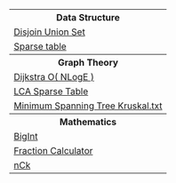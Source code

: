<html>
  <body>
    <table>
      <tr>
        <th> Data Structure </th>
      </tr>
      <tr>
        <td> <a href="https://github.com/Ehab-Fawzy/Competitive-Programming/blob/master/1-%20Library/Data%20Structures/DSU%202.txt"> Disjoin Union Set </a> </td>
      </tr>
      <tr>
        <td> <a href="https://github.com/Ehab-Fawzy/Competitive-Programming/blob/master/1-%20Library/Data%20Structures/Sparse%20table"> Sparse table </a> </td>
      </tr>
      <tr>
        <th> Graph Theory </th>
      </tr>
      <tr>
        <td> <a href="https://github.com/Ehab-Fawzy/Competitive-Programming/blob/master/1-%20Library/Graphs/Dijkstra%20O(%20NLogE%20)"> Dijkstra O( NLogE ) </a> </td>
      </tr>
      <tr>
        <td> <a href="https://github.com/Ehab-Fawzy/Competitive-Programming/blob/master/1-%20Library/Graphs/LCA%20Sparse%20Table"> LCA Sparse Table </a> </td>
      </tr>
      <tr>
        <td> <a href="https://github.com/Ehab-Fawzy/Competitive-Programming/blob/master/1-%20Library/Graphs/MST%20Kruskal.txt"> Minimum Spanning Tree Kruskal.txt </a> </td>
      </tr>
      <tr>
        <th> Mathematics </th>
      </tr>
      <tr>
        <td><a href="https://github.com/Ehab-Fawzy/Competitive-Programming/blob/master/1-%20Library/Math/BigInt"> BigInt </a> </td>
      </tr>
      <tr>
        <td><a href="https://github.com/Ehab-Fawzy/Competitive-Programming/blob/master/1-%20Library/Math/Fraction%20Calculator.txt"> Fraction Calculator </a> </td>
      </tr>
      <tr>
        <td><a href="https://github.com/Ehab-Fawzy/Competitive-Programming/blob/master/1-%20Library/Math/nCk"> nCk </a> </td>
      </tr>
    </table>
  </body>
</html>
